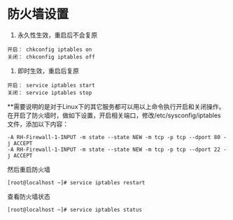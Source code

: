 # 防火墙设置
1. 永久性生效，重启后不会复原
```
开启： chkconfig iptables on
关闭： chkconfig iptables off
```
1. 即时生效，重启后复原
```
开启： service iptables start
关闭： service iptables stop
```
**需要说明的是对于Linux下的其它服务都可以用以上命令执行开启和关闭操作。在开启了防火墙时，做如下设置，开启相关端口，修改/etc/sysconfig/iptables 文件，添加以下内容：
```
-A RH-Firewall-1-INPUT -m state --state NEW -m tcp -p tcp --dport 80 -j ACCEPT
-A RH-Firewall-1-INPUT -m state --state NEW -m tcp -p tcp --dport 22 -j ACCEPT
```
然后重启防火墙
```
[root@localhost ~]# service iptables restart
```
查看防火墙状态
```
[root@localhost ~]# service iptables status
```